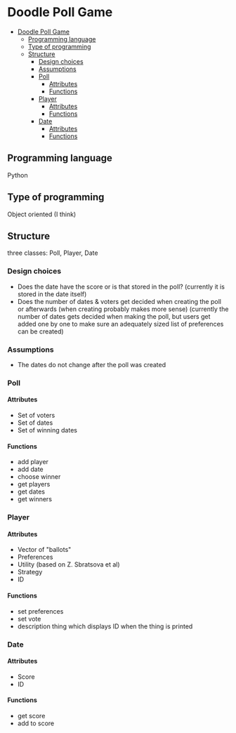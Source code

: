 # Doodle Poll Game

- [Doodle Poll Game](#doodle-poll-game)
  - [Programming language](#programming-language)
  - [Type of programming](#type-of-programming)
  - [Structure](#structure)
    - [Design choices](#design-choices)
    - [Assumptions](#assumptions)
    - [Poll](#poll)
      - [Attributes](#attributes)
      - [Functions](#functions)
    - [Player](#player)
      - [Attributes](#attributes-1)
      - [Functions](#functions-1)
    - [Date](#date)
      - [Attributes](#attributes-2)
      - [Functions](#functions-2)


## Programming language

Python 

## Type of programming

Object oriented (I think)

## Structure 

three classes: Poll, Player, Date 

### Design choices

- Does the date have the score or is that stored in the poll? (currently it is stored in the date itself)
- Does the number of dates & voters get decided when creating the poll or afterwards (when creating probably makes more sense) (currently the number of dates gets decided when making the poll, but users get added one by one to make sure an adequately sized list of preferences can be created) 

### Assumptions 
- The dates do not change after the poll was created 


### Poll

#### Attributes

- Set of voters
- Set of dates
- Set of winning dates
  
#### Functions

- add player
- add date
- choose winner 
- get players
- get dates 
- get winners

### Player

#### Attributes 

- Vector of "ballots"
- Preferences
- Utility (based on Z. Sbratsova et al)
- Strategy
- ID 

#### Functions 

- set preferences 
- set vote 
- description thing which displays ID when the thing is printed

### Date 

#### Attributes

- Score
- ID 

#### Functions
- get score
- add to score 

